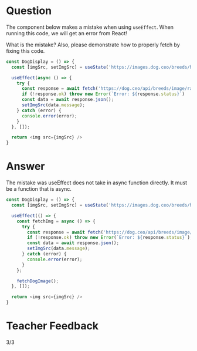 # Question

The component below makes a mistake when using `useEffect`. When running this code, we will get an error from React! 

What is the mistake? Also, please demonstrate how to properly fetch by fixing this code.

```js
const DogDisplay = () => {
  const [imgSrc, setImgSrc] = useState('https://images.dog.ceo/breeds/hound-english/n02089973_612.jpg');

  useEffect(async () => {
    try {
      const response = await fetch('https://dog.ceo/api/breeds/image/random');
      if (!response.ok) throw new Error(`Error: ${response.status}`)
      const data = await response.json();
      setImgSrc(data.message);
    } catch (error) {
      console.error(error);
    }
  }, []);

  return <img src={imgSrc} />
}
```

# Answer

The mistake was useEffect does not take in async function directly. It must be a function that is async. 

```js
const DogDisplay = () => {
  const [imgSrc, setImgSrc] = useState('https://images.dog.ceo/breeds/hound-english/n02089973_612.jpg');

  useEffect(() => {
    const fetchImg = async () => {
      try {
        const response = await fetch('https://dog.ceo/api/breeds/image/random');
        if (!response.ok) throw new Error(`Error: ${response.status}`);
        const data = await response.json();
        setImgSrc(data.message);
      } catch (error) {
        console.error(error);
      }
    };

    fetchDogImage();
  }, []);

  return <img src={imgSrc} />
}
```

# Teacher Feedback
3/3